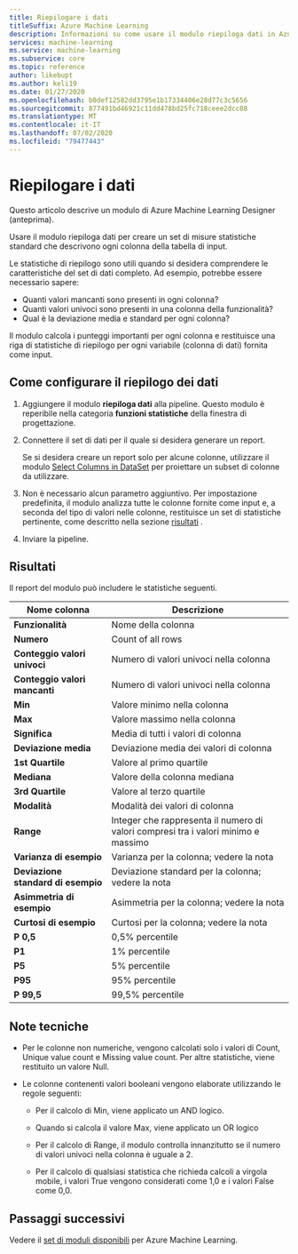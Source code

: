 ```yaml
---
title: Riepilogare i dati
titleSuffix: Azure Machine Learning
description: Informazioni su come usare il modulo riepiloga dati in Azure Machine Learning per generare un report delle statistiche descrittive di base per le colonne in un set di dati.
services: machine-learning
ms.service: machine-learning
ms.subservice: core
ms.topic: reference
author: likebupt
ms.author: keli19
ms.date: 01/27/2020
ms.openlocfilehash: b0def12582dd3795e1b17334406e28d77c3c5656
ms.sourcegitcommit: 877491bd46921c11dd478bd25fc718ceee2dcc08
ms.translationtype: MT
ms.contentlocale: it-IT
ms.lasthandoff: 07/02/2020
ms.locfileid: "79477443"
---
```

# <a name="summarize-data"></a>Riepilogare i dati

Questo articolo descrive un modulo di Azure Machine Learning Designer (anteprima).

Usare il modulo riepiloga dati per creare un set di misure statistiche standard che descrivono ogni colonna della tabella di input.

Le statistiche di riepilogo sono utili quando si desidera comprendere le caratteristiche del set di dati completo. Ad esempio, potrebbe essere necessario sapere:

- Quanti valori mancanti sono presenti in ogni colonna?
- Quanti valori univoci sono presenti in una colonna della funzionalità?
- Qual è la deviazione media e standard per ogni colonna?

Il modulo calcola i punteggi importanti per ogni colonna e restituisce una riga di statistiche di riepilogo per ogni variabile (colonna di dati) fornita come input.

## <a name="how-to-configure-summarize-data"></a>Come configurare il riepilogo dei dati  

1. Aggiungere il modulo **riepiloga dati** alla pipeline. Questo modulo è reperibile nella categoria **funzioni statistiche** della finestra di progettazione.

1. Connettere il set di dati per il quale si desidera generare un report.

    Se si desidera creare un report solo per alcune colonne, utilizzare il modulo [Select Columns in DataSet](select-columns-in-dataset.md) per proiettare un subset di colonne da utilizzare.

1. Non è necessario alcun parametro aggiuntivo. Per impostazione predefinita, il modulo analizza tutte le colonne fornite come input e, a seconda del tipo di valori nelle colonne, restituisce un set di statistiche pertinente, come descritto nella sezione [risultati](#results) .

1. Inviare la pipeline.

## <a name="results"></a>Risultati

Il report del modulo può includere le statistiche seguenti. 

|Nome colonna|Descrizione|
|------|------|  
|**Funzionalità**|Nome della colonna|
|**Numero**|Count of all rows|
|**Conteggio valori univoci**|Numero di valori univoci nella colonna|
|**Conteggio valori mancanti**|Numero di valori univoci nella colonna|
|**Min**|Valore minimo nella colonna|  
|**Max**|Valore massimo nella colonna|
|**Significa**|Media di tutti i valori di colonna|
|**Deviazione media**|Deviazione media dei valori di colonna|
|**1st Quartile**|Valore al primo quartile|
|**Mediana**|Valore della colonna mediana|
|**3rd Quartile**|Valore al terzo quartile|
|**Modalità**|Modalità dei valori di colonna|
|**Range**|Integer che rappresenta il numero di valori compresi tra i valori minimo e massimo|
|**Varianza di esempio**|Varianza per la colonna; vedere la nota|
|**Deviazione standard di esempio**|Deviazione standard per la colonna; vedere la nota|
|**Asimmetria di esempio**|Asimmetria per la colonna; vedere la nota|
|**Curtosi di esempio**|Curtosi per la colonna; vedere la nota|
|**P 0,5**|0,5% percentile|
|**P1**|1% percentile|
|**P5**|5% percentile|
|**P95**|95% percentile|
|**P 99,5**|99,5% percentile |

## <a name="technical-notes"></a>Note tecniche

- Per le colonne non numeriche, vengono calcolati solo i valori di Count, Unique value count e Missing value count. Per altre statistiche, viene restituito un valore Null.

- Le colonne contenenti valori booleani vengono elaborate utilizzando le regole seguenti:

    - Per il calcolo di Min, viene applicato un AND logico.
    
    - Quando si calcola il valore Max, viene applicato un OR logico
    
    - Per il calcolo di Range, il modulo controlla innanzitutto se il numero di valori univoci nella colonna è uguale a 2.
    
    - Per il calcolo di qualsiasi statistica che richieda calcoli a virgola mobile, i valori True vengono considerati come 1,0 e i valori False come 0,0.

## <a name="next-steps"></a>Passaggi successivi

Vedere il [set di moduli disponibili](module-reference.md) per Azure Machine Learning.  
